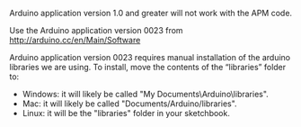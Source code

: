 
Arduino application version 1.0 and greater will not work with the APM code.

Use the Arduino application version 0023
from http://arduino.cc/en/Main/Software

Arduino application version 0023 requires manual installation of the arduino libraries we are using. To install, move the contents of the “libraries” folder to:
- Windows: it will likely be called "My Documents\Arduino\libraries". 
- Mac: it will likely be called "Documents/Arduino/libraries".
- Linux: it will be the "libraries" folder in your sketchbook.